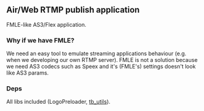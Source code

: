 ## Air/Web RTMP publish application

FMLE-like AS3/Flex application.

### Why if we have FMLE?

We need an easy tool to emulate streaming applications behaviour (e.g. when we developing our own RTMP server).
FMLE is not a solution because we need AS3 codecs such as Speex and it's (FMLE's) settings doesn't look like AS3 params.

### Deps

All libs included (LogoPreloader, [tb_utils](https://github.com/palkan/tb_utils)).
